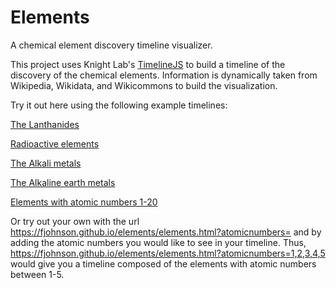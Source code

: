 # Elements
 A chemical element discovery timeline visualizer.
 
This project uses Knight Lab's [TimelineJS](https://timeline.knightlab.com/docs/index.html) to build a timeline of the discovery of the chemical elements. Information is dynamically taken from Wikipedia, Wikidata, and Wikicommons to build the visualization.

Try it out here using the following example timelines:

[The Lanthanides](https://fjohnson.github.io/elements/elements.html?atomicnumbers=57,58,59,60,61,62,63,64,65,66,67,68,69,70,71)

[Radioactive elements](https://fjohnson.github.io/elements/elements.html?atomicnumbers=43,61,84,85,86,87,88,89,90,91,92,93,94,95,96,97,98,99,100,101,102,103,104,105,106,107,108,109,110,111,112,113,114,115,116,117,118)

[The Alkali metals](https://fjohnson.github.io/elements/elements.html?atomicnumbers=3,11,19,37,55,87)

[The Alkaline earth metals](https://fjohnson.github.io/elements/elements.html?atomicnumbers=4,12,20,38,56,88)

[Elements with atomic numbers 1-20](https://fjohnson.github.io/elements/elements.html?atomicnumbers=1,2,3,4,5,6,7,8,9,10,11,12,13,14,15,16,17,18,19,20)

Or try out your own with the url https://fjohnson.github.io/elements/elements.html?atomicnumbers= and by adding the atomic numbers you would like to see in your timeline. Thus, https://fjohnson.github.io/elements/elements.html?atomicnumbers=1,2,3,4,5 would give you a timeline composed of the elements with atomic numbers between 1-5. 


